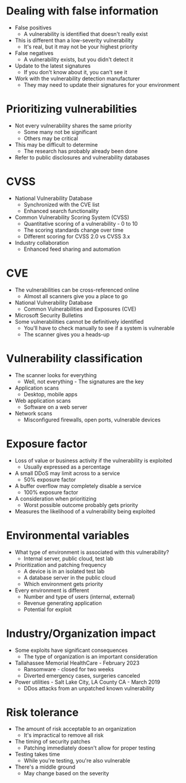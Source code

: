 # Dealing with false information
- False positives
	- A vulnerability is identified that doesn't really exist
- This is different than a low-severity vulnerability
	- It's real, but it may not be your highest priority
- False negatives
	- A vulnerability exists, but you didn't detect it
- Update to the latest signatures
	- If you don't know about it, you can't see it
- Work with the vulnerability detection manufacturer
	- They may need to update their signatures for your environment
# Prioritizing vulnerabilities
- Not every vulnerability shares the same priority
	- Some many not be significant
	- Others may be critical
- This may be difficult to determine
	- The research has probably already been done
- Refer to public disclosures and vulnerability databases
# CVSS
- National Vulnerability Database
	- Synchronized with the CVE list
	- Enhanced search functionality
- Common Vulnerability Scoring System (CVSS)
	- Quantitative scoring of a vulnerability - 0 to 10
	- The scoring standards change over time
	- Different scoring for CVSS 2.0 vs CVSS 3.x
- Industry collaboration
	- Enhanced feed sharing and automation
# CVE
- The vulnerabilities can be cross-referenced online
	- Almost all scanners give you a place to go
- National Vulnerability Database
	- Common Vulnerabilities and Exposures (CVE)
- Microsoft Security Bulletins
- Some vulnerabilities cannot be definitively identified
	- You'll have to check manually to see if a system is vulnerable
	- The scanner gives you a heads-up
# Vulnerability classification
- The scanner looks for everything
	- Well, not everything - The signatures are the key
- Application scans
	- Desktop, mobile apps
- Web application scans
	- Software on a web server
- Network scans
	- Misconfigured firewalls, open ports, vulnerable devices
# Exposure factor
- Loss of value or business activity if the vulnerability is exploited
	- Usually expressed as a percentage
- A small DDoS may limit across to a service
	- 50% exposure factor
- A buffer overflow may completely disable a service
	- 100% exposure factor
- A consideration when prioritizing
	- Worst possible outcome probably gets priority
- Measures the likelihood of a vulnerability being exploited
# Environmental variables
- What type of environment is associated with this vulnerability?
	- Internal server, public cloud, test lab
- Prioritization and patching frequency
	- A device is in an isolated test lab
	- A database server in the public cloud
	- Which environment gets priority
- Every environment is different
	- Number and type of users (internal, external)
	- Revenue generating application
	- Potential for exploit
# Industry/Organization impact
- Some exploits have significant consequences
	- The type of organization is an important consideration
- Tallahassee Memorial HealthCare - February 2023
	- Ransomware - closed for two weeks
	- Diverted emergency cases, surgeries canceled
- Power utilities - Salt Lake City, LA County CA - March 2019
	- DDos attacks from an unpatched known vulnerability
# Risk tolerance
- The amount of risk acceptable to an organization
	- It's impractical to remove all risk
- The timing of security patches
	- Patching immediately doesn't allow for proper testing
- Testing takes time
	- While you're testing, you're also vulnerable
- There's a middle ground
	- May change based on the severity